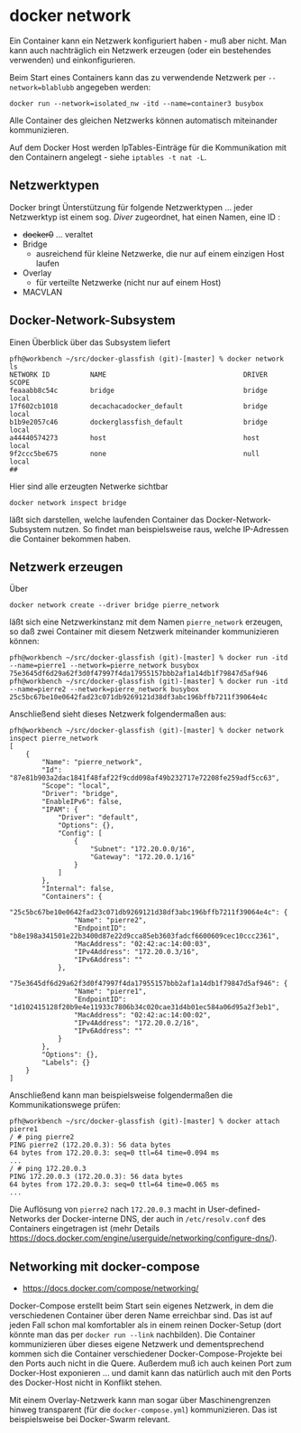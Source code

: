 # docker network
Ein Container kann ein Netzwerk konfiguriert haben - muß aber nicht. Man kann auch nachträglich ein Netzwerk erzeugen (oder ein bestehendes verwenden) und einkonfigurieren.

Beim Start eines Containers kann das zu verwendende Netzwerk per ``--network=blablubb`` angegeben werden:

```
docker run --network=isolated_nw -itd --name=container3 busybox
```

Alle Container des gleichen Netzwerks können automatisch miteinander kommunizieren.

Auf dem Docker Host werden IpTables-Einträge für die Kommunikation mit den Containern angelegt - siehe `iptables -t nat -L`.

## Netzwerktypen
Docker bringt Ünterstützung für folgende Netzwerktypen ... jeder Netzwerktyp ist einem sog. *Diver* zugeordnet, hat einen Namen, eine ID :

* ~~docker0~~ ... veraltet
* Bridge
  * ausreichend für kleine Netzwerke, die nur auf einem einzigen Host laufen
* Overlay
  * für verteilte Netzwerke (nicht nur auf einem Host) 
* MACVLAN

## Docker-Network-Subsystem
Einen Überblick über das Subsystem liefert

```
pfh@workbench ~/src/docker-glassfish (git)-[master] % docker network ls
NETWORK ID          NAME                                  DRIVER              SCOPE
feaaabb8c54c        bridge                                bridge              local
17f602cb1018        decachacadocker_default               bridge              local
b1b9e2057c46        dockerglassfish_default               bridge              local
a44440574273        host                                  host                local
9f2ccc5be675        none                                  null                local
## 
```

Hier sind alle erzeugten Netwerke sichtbar 

```
docker network inspect bridge
```

läßt sich darstellen, welche laufenden Container das Docker-Network-Subsystem nutzen. So findet man beispielsweise raus, welche IP-Adressen die Container bekommen haben.

## Netzwerk erzeugen
Über 

```
docker network create --driver bridge pierre_network
```

läßt sich eine Netzwerkinstanz mit dem Namen ``pierre_network`` erzeugen, so daß zwei Container mit diesem Netzwerk miteinander kommunizieren können:

```
pfh@workbench ~/src/docker-glassfish (git)-[master] % docker run -itd --name=pierre1 --network=pierre_network busybox
75e3645df6d29a62f3d0f47997f4da17955157bbb2af1a14db1f79847d5af946
pfh@workbench ~/src/docker-glassfish (git)-[master] % docker run -itd --name=pierre2 --network=pierre_network busybox
25c5bc67be10e0642fad23c071db9269121d38df3abc196bffb7211f39064e4c
```

Anschließend sieht dieses Netzwerk folgendermaßen aus:

```
pfh@workbench ~/src/docker-glassfish (git)-[master] % docker network inspect pierre_network
[
    {
        "Name": "pierre_network",
        "Id": "87e81b903a2dac1841f48faf22f9cdd098af49b232717e72208fe259adf5cc63",
        "Scope": "local",
        "Driver": "bridge",
        "EnableIPv6": false,
        "IPAM": {
            "Driver": "default",
            "Options": {},
            "Config": [
                {
                    "Subnet": "172.20.0.0/16",
                    "Gateway": "172.20.0.1/16"
                }
            ]
        },
        "Internal": false,
        "Containers": {
            "25c5bc67be10e0642fad23c071db9269121d38df3abc196bffb7211f39064e4c": {
                "Name": "pierre2",
                "EndpointID": "b8e198a341501e22b3400d87e22d9cca85eb3603fadcf6600609cec10ccc2361",
                "MacAddress": "02:42:ac:14:00:03",
                "IPv4Address": "172.20.0.3/16",
                "IPv6Address": ""
            },
            "75e3645df6d29a62f3d0f47997f4da17955157bbb2af1a14db1f79847d5af946": {
                "Name": "pierre1",
                "EndpointID": "1d102415128f20b9e4e11933c7806b34c020cae31d4b01ec584a06d95a2f3eb1",
                "MacAddress": "02:42:ac:14:00:02",
                "IPv4Address": "172.20.0.2/16",
                "IPv6Address": ""
            }
        },
        "Options": {},
        "Labels": {}
    }
]
```

Anschließend kann man beispielsweise folgendermaßen die Kommunikationswege prüfen:

```
pfh@workbench ~/src/docker-glassfish (git)-[master] % docker attach pierre1
/ # ping pierre2
PING pierre2 (172.20.0.3): 56 data bytes
64 bytes from 172.20.0.3: seq=0 ttl=64 time=0.094 ms
...
/ # ping 172.20.0.3
PING 172.20.0.3 (172.20.0.3): 56 data bytes
64 bytes from 172.20.0.3: seq=0 ttl=64 time=0.065 ms
...
```

Die Auflösung von ``pierre2`` nach ``172.20.0.3`` macht in User-defined-Networks der Docker-interne DNS, der auch in ``/etc/resolv.conf`` des Containers eingetragen ist (mehr Details https://docs.docker.com/engine/userguide/networking/configure-dns/). 

## Networking mit docker-compose
* https://docs.docker.com/compose/networking/

Docker-Compose erstellt beim Start sein eigenes Netzwerk, in dem die verschiedenen Container über deren Name erreichbar sind. Das ist auf jeden Fall schon mal komfortabler als in einem reinen Docker-Setup (dort könnte man das per ``docker run --link`` nachbilden). Die Container kommunizieren über dieses eigene Netzwerk und dementsprechend kommen sich die Container verschiedener Docker-Compose-Projekte bei den Ports auch nicht in die Quere. Außerdem muß ich auch keinen Port zum Docker-Host exponieren ... und damit kann das natürlich auch mit den Ports des Docker-Host nicht in Konflikt stehen.

Mit einem Overlay-Netzwerk kann man sogar über Maschinengrenzen hinweg transparent (für die ``docker-compose.yml``) kommunizieren. Das ist beispielsweise bei Docker-Swarm relevant. 